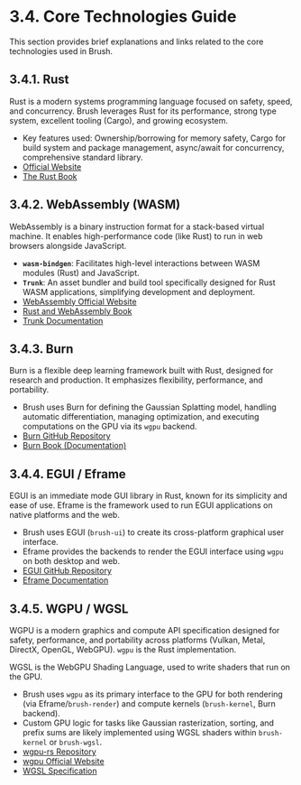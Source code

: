 # 3.4. Core Technologies Guide

This section provides brief explanations and links related to the core technologies used in Brush.

## 3.4.1. Rust

Rust is a modern systems programming language focused on safety, speed, and concurrency. Brush leverages Rust for its performance, strong type system, excellent tooling (Cargo), and growing ecosystem.

*   Key features used: Ownership/borrowing for memory safety, Cargo for build system and package management, async/await for concurrency, comprehensive standard library.
*   [Official Website](https://www.rust-lang.org/)
*   [The Rust Book](https://doc.rust-lang.org/book/)

## 3.4.2. WebAssembly (WASM)

WebAssembly is a binary instruction format for a stack-based virtual machine. It enables high-performance code (like Rust) to run in web browsers alongside JavaScript.

*   **`wasm-bindgen`**: Facilitates high-level interactions between WASM modules (Rust) and JavaScript.
*   **`Trunk`**: An asset bundler and build tool specifically designed for Rust WASM applications, simplifying development and deployment.
*   [WebAssembly Official Website](https://webassembly.org/)
*   [Rust and WebAssembly Book](https://rustwasm.github.io/docs/book/)
*   [Trunk Documentation](https://trunkrs.dev/)

## 3.4.3. Burn

Burn is a flexible deep learning framework built with Rust, designed for research and production. It emphasizes flexibility, performance, and portability.

*   Brush uses Burn for defining the Gaussian Splatting model, handling automatic differentiation, managing optimization, and executing computations on the GPU via its `wgpu` backend.
*   [Burn GitHub Repository](https://github.com/tracel-ai/burn)
*   [Burn Book (Documentation)](https://burn-rs.github.io/book/)

## 3.4.4. EGUI / Eframe

EGUI is an immediate mode GUI library in Rust, known for its simplicity and ease of use. Eframe is the framework used to run EGUI applications on native platforms and the web.

*   Brush uses EGUI (`brush-ui`) to create its cross-platform graphical user interface.
*   Eframe provides the backends to render the EGUI interface using `wgpu` on both desktop and web.
*   [EGUI GitHub Repository](https://github.com/emilk/egui)
*   [Eframe Documentation](https://docs.rs/eframe/)

## 3.4.5. WGPU / WGSL

WGPU is a modern graphics and compute API specification designed for safety, performance, and portability across platforms (Vulkan, Metal, DirectX, OpenGL, WebGPU). `wgpu` is the Rust implementation.

WGSL is the WebGPU Shading Language, used to write shaders that run on the GPU.

*   Brush uses `wgpu` as its primary interface to the GPU for both rendering (via Eframe/`brush-render`) and compute kernels (`brush-kernel`, Burn backend).
*   Custom GPU logic for tasks like Gaussian rasterization, sorting, and prefix sums are likely implemented using WGSL shaders within `brush-kernel` or `brush-wgsl`.
*   [wgpu-rs Repository](https://github.com/gfx-rs/wgpu)
*   [wgpu Official Website](https://wgpu.rs/)
*   [WGSL Specification](https://www.w3.org/TR/WGSL/) 